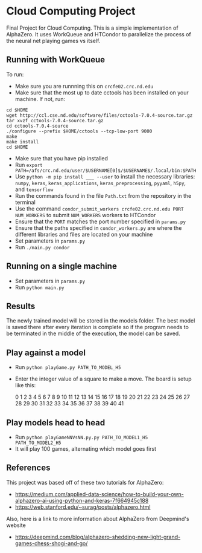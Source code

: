 # Cloud Computing Project
Final Project for Cloud Computing. This is a simple implementation of AlphaZero. It uses WorkQueue and HTCondor to parallelize the process of the neural net playing games vs itself.


## Running with WorkQueue
To run:
- Make sure you are runnning this on `crcfe02.crc.nd.edu`
- Make sure that the most up to date cctools has been installed on your machine. If not, run:
```
cd $HOME
wget http://ccl.cse.nd.edu/software/files/cctools-7.0.4-source.tar.gz
tar xvzf cctools-7.0.4-source.tar.gz
cd cctools-7.0.4-source
./configure --prefix $HOME/cctools --tcp-low-port 9000
make
make install
cd $HOME
```
- Make sure that you have pip installed
- Run `export PATH=/afs/crc.nd.edu/user/$USERNAME[0]$/$USERNAME$/.local/bin:$PATH`
- Use `python -m pip install ___ --user` to install the necessary libraries: `numpy`, `keras`, `keras_applications`, `keras_preprocessing`, `pyyaml`, `h5py`, and `tensorflow`
- Run the commands found in the file `Path.txt` from the repository in the terminal
- Use the command `condor_submit_workers crcfe02.crc.nd.edu PORT NUM_WORKERS` to submit `NUM_WORKERS` workers to HTCondor
- Ensure that the `PORT` matches the port number specified in `params.py`
- Ensure that the paths specified in `condor_workers.py` are where the different libraries and files are located on your machine
- Set parameters in `params.py`
- Run `./main.py condor`

## Running on a single machine
- Set parameters in `params.py`
- Run `python main.py` 

## Results
The newly trained model will be stored in the models folder. The best model is saved there after every iteration is complete so if the program needs to be terminated in the middle of the execution, the model can be saved.

## Play against a model
- Run `python playGame.py PATH_TO_MODEL_H5`
- Enter the integer value of a square to make a move. The board is setup like this:

	 0  1  2  3  4  5  6
	 7  8  9 10 11 12 13
	14 15 16 17 18 19 20
	21 22 23 24 25 26 27
	28 29 30 31 32 33 34
	35 36 37 38 39 40 41

## Play models head to head
- Run `python playGameNNVsNN.py.py PATH_TO_MODEL1_H5 PATH_TO_MODEL2_H5`
- It will play 100 games, alternating which model goes first

## References
This project was based off of these two tutorials for AlphaZero:
- https://medium.com/applied-data-science/how-to-build-your-own-alphazero-ai-using-python-and-keras-7f664945c188
- https://web.stanford.edu/~surag/posts/alphazero.html

Also, here is a link to more information about AlphaZero from Deepmind's website
- https://deepmind.com/blog/alphazero-shedding-new-light-grand-games-chess-shogi-and-go/